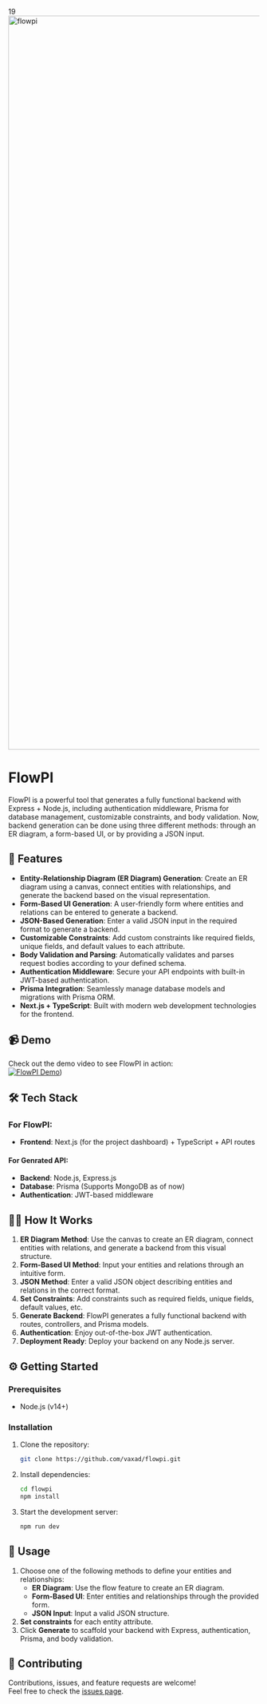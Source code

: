 19
<img width="1470" alt="flowpi" src="https://res.cloudinary.com/db670bhmc/image/upload/v1727617717/Screenshot_2024-09-29_at_7.18.16_PM_fbyfvd.png">

# FlowPI

FlowPI is a powerful tool that generates a fully functional backend with Express + Node.js, including authentication middleware, Prisma for database management, customizable constraints, and body validation. Now, backend generation can be done using three different methods: through an ER diagram, a form-based UI, or by providing a JSON input.

## 🚀 Features

- **Entity-Relationship Diagram (ER Diagram) Generation**: Create an ER diagram using a canvas, connect entities with relationships, and generate the backend based on the visual representation.
- **Form-Based UI Generation**: A user-friendly form where entities and relations can be entered to generate a backend.
- **JSON-Based Generation**: Enter a valid JSON input in the required format to generate a backend.
- **Customizable Constraints**: Add custom constraints like required fields, unique fields, and default values to each attribute.
- **Body Validation and Parsing**: Automatically validates and parses request bodies according to your defined schema.
- **Authentication Middleware**: Secure your API endpoints with built-in JWT-based authentication.
- **Prisma Integration**: Seamlessly manage database models and migrations with Prisma ORM.
- **Next.js + TypeScript**: Built with modern web development technologies for the frontend.

## 📹 Demo

Check out the demo video to see FlowPI in action:  
[![FlowPI Demo](https://img.youtube.com/vi/bAbmS45fAhA/0.jpg)](https://youtu.be/8gNkaHTa4hU))

## 🛠️ Tech Stack

### For FlowPI: 
- **Frontend**: Next.js (for the project dashboard) + TypeScript + API routes

#### For Genrated API:
- **Backend**: Node.js, Express.js
- **Database**: Prisma (Supports MongoDB as of now)
- **Authentication**: JWT-based middleware

## 🧑‍💻 How It Works

1. **ER Diagram Method**: Use the canvas to create an ER diagram, connect entities with relations, and generate a backend from this visual structure.
2. **Form-Based UI Method**: Input your entities and relations through an intuitive form.
3. **JSON Method**: Enter a valid JSON object describing entities and relations in the correct format.
4. **Set Constraints**: Add constraints such as required fields, unique fields, default values, etc.
5. **Generate Backend**: FlowPI generates a fully functional backend with routes, controllers, and Prisma models.
6. **Authentication**: Enjoy out-of-the-box JWT authentication.
7. **Deployment Ready**: Deploy your backend on any Node.js server.

## ⚙️ Getting Started

### Prerequisites

- Node.js (v14+)

### Installation

1. Clone the repository:
   ```bash
   git clone https://github.com/vaxad/flowpi.git
   ```
2. Install dependencies:
   ```bash
   cd flowpi
   npm install
   ```
3. Start the development server:
   ```bash
   npm run dev
   ```

## 🔧 Usage

1. Choose one of the following methods to define your entities and relationships:
   - **ER Diagram**: Use the flow feature to create an ER diagram.
   - **Form-Based UI**: Enter entities and relationships through the provided form.
   - **JSON Input**: Input a valid JSON structure.
2. **Set constraints** for each entity attribute.
3. Click **Generate** to scaffold your backend with Express, authentication, Prisma, and body validation.

## 🤝 Contributing

Contributions, issues, and feature requests are welcome!  
Feel free to check the [issues page](https://github.com/vaxad/flowpi/issues).
